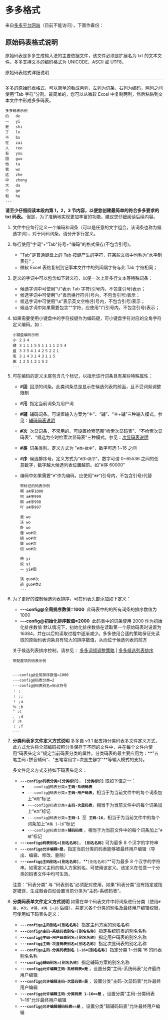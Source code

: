 # 多多格式
来自[多多平台网站](http://chinput.vninv.com/docs/ddimegen/guifan_mabiaogeshi.htm)（目前不能访问），下面作备份：

## 原始码表格式说明

原始码表是多多生成输入法的主要依据文件，该文件必须是扩展名为 txt 的文本文件。多多支持文本的编码格式为 UNICODE、ASCII 或 UTF8。

原始码表格式详细说明

---

多多的原始码表格式，可以简单的看成两列，左列为词条，右列为编码，两列之间使用“Tab 字符”分割。最简单的，您可以从微软 Excel 中复制两列，然后粘贴到文本文件中形成多多码表。

```
多多码表示例
的	de
一	yi
是	shi
了	le
不	bu
在	zai
人	ren
有	you
国	guo
他	ta
我	wo
这	zhe
中	zhong
大	da
个	ge
和	he
...
```

**请至少仔细阅读本段内第 1，2，3 节内容，以便您创建最简单的符合多多要求的 txt 码表。** 但是，为了准确地实现更加丰富的功能，建议您仔细阅读后续内容。

1. 文件中应每行定义一个编码和词条（可以是任意的文字组合，该词条也称为候选字词），对于同码词条，请分开多行定义。
2. 每行使用"字词"+"Tab"符号+"编码"的格式保存(不包含引号)。
   - "Tab"是普通键盘上的 Tab 按键产生的字符，在某些文档中也称为”水平制表符“；
   - 微软 Excel 表格复制到记事本文件中的列间隔字符与此 Tab 字符相同；
3. 定义的字词中可以包含如下转义符，以便一次上屏多行文本等特殊词条：
   - 候选字词中可使用"\t"表示 Tab 字符(引号内，不包含引号)表示；
   - 候选字词中可使用"\r"表示换行符(引号内，不包含引号)表示；
   - 候选字词中可使用"\s"表示英文空格(引号内，不包含引号)表示；
   - 候选字词中如果需要包含"\"字符，应使用"\\"(引号内，不包含引号)表示；
4. 如果需要使用小键盘中的字符按键作为编码键，可小键盘字符对应的全角字符定义编码。如：
   ```
   小键盘编码示例
   小 ２３４
   键 ３１１１５５１１１１２５４
   盘 ３３５４１４２５２２１
   笔 ３１４３１４３１１５
   画 １２５１２１５２
   ...
   ```
5. 可在编码的定义末尾包含几个标记，以指示该行词条具有某些特殊属性：

   - **#固**  固顶的词条。此类词条总是显示在候选列表的前面，且不受词频调整限制
   - **#用**  指定当前词条为用户词
   - **#辅**  辅码词条。可设置输入方案为“主”、“辅”、“主+辅”三种输入模式。参见：[辅码码表说明](http://chinput.vninv.com/docs/ddimegen/guifan_fumamabiao.htm)
   - **#次**  次显词条，不常用的。可设置检索范围“检索次显码表”、“不检索次显码表”、“候选为空时检索次显码表”三种模式。参见：[次显码表说明](http://chinput.vninv.com/docs/ddimegen/guifan_cixianmabiao.htm)
   - **#类**  词条类别。定义方式为 "`#类+数字`"，数字可选 1~16 之间
   - **#序**  候选排序号。定义方式为"`#序+数字`"，数字可谓 0~65536 之间的任意数字，数字越大候选列表位置越前。如"#序 60000"
   - 编码中如果需要"`#`"作为编码，应使用"`##`"(引号内，不包含引号)代替

     ```
     带标记的码表示例
     啊 a#序1000
     呵 a#序999
     锕 a#序998
     吖 a#序997

     我 wo
     沃 wo
     卧 wo
     薶 wo#次
     撾 wo#次
     龏 wo#次
     仴 wo#次

     倚 yi
     蚁 yi
     一 yi#固

     涡 guo#次
     過 guo#类2
     ...
     ```

6. 为了更好的控制候选列表排序，可在码表头部添加如下定义：

   - **---config@全局排序数值=1000**  此码表中的的所有词条的排序数值为 1000
   - **---config@初始化排序数值=2000**  此码表中的词条使用 2000 作为初始化排序数值
     默认情况下，初始化排序数值在读取第一个原始码表时设置为 16384，并在以后的读取过程中逐渐减少。多多使用合适的策略保证先读取的原始码表词条具有较大的排序数值，从而位于候选列表的前方

   关于候选列表排序控制，请参见： [多多词频调整策略](http://chinput.vninv.com/docs/ddimegen/guifan_cipintiaozheng.htm) | [多多候选列表排序](http://chinput.vninv.com/docs/ddimegen/guifan_houxuanliebiaopaixu.htm)

   ```
   带配置项的码表示例


   ---config@全局排序数值=1000
   ---config@码表分类=2
   ---config@码表别名=标点符号
   ： ;
   ； ;;
   ！ ;a
   ％ ;b
   " ;c
   、 ;d
   / ;e
   ； ;f
   ...
   ```

7. **分类码表多文件定义方式说明**
   多多自 v3.1 起支持分类码表多文件定义方式，此方式允许将全部编码按照分类保存于不同的文件中，并在每个文件内使用“码表头定义”规定当前码表分类的属性。分类码表的最主要应用为：**"五笔主码+拼音辅码"、"五笔常用字+次显生僻字"**等输入模式的支持。

   多文件定义方式支持如下码表头定义：

   - **`---config@码表分类=[分类标识]`**， **`[分类标识]`** 取如下值之一：
     - `---config@码表分类`=**`主码-系统码表`**
     - `---config@码表分类`=**`主码-用户码表`**，相当于为当前文件中的每个词条加上“`#用`”标记
     - `---config@码表分类`=**`主码-次显码表`**，相当于为当前文件中的每个词条加上“`#次`”标记
     - `---config@码表分类`=**`主码-1`**  至  **`主码-16`**，相当于为当前文件中的每个词条加上“`#类 1~16`”标记
     - `---config@码表分类`=**`辅码码表`**
       ，相当于为当前文件中的每个词条加上“`#辅`”标记
   - **`---config@码表别名=[别名名称]`**， **`[别名名称]`** 可为最多 8 个汉字的字符串
   - **`---config@允许编辑=是`**，指定当前分类的码表能够被最终用户编辑（导出、编辑、修改、删除）
   - **`---config@主码别名=[别名名称]`**，**`[别名名称]`**可为最多 8 个汉字的字符串。如需定义主码的输入方案别名，可使用该定义。该定义在任意一个分类的码表文件中均可生效。

   注意：“码表分类” 与 “码表别名”必须配对使用，如果“码表分类”没有指定或指定错误，生成器会自动设置当前分类为“主码-系统码表”。

8. **分类码表单文件定义方式说明**
   如需在单个码表文件中将词条进行分类（使用`#用`、`#次`、`#辅`、`#类 1~16` 后缀），并定义各个分类的别名及最终用户编辑权限，可使用如下码表头定义：
   - **`---config@主码别名=[别名名称]`**  指定主码方案的别名名称
   - **`---config@主码-系统码表别名=[别名名称]`**  指定系统码表的别名名称
   - **`---config@主码-用户码表别名=[别名名称]`**  指定用户码表的别名名称
   - **`---config@主码-次显码表别名=[别名名称]`**  指定次显码表的别名名称
   - **`---config@主码-分类码表别名 1~16=[别名名称]`**  指定分类 1~分类 16 的码表别名名称
   - **`---config@辅码别名=[别名名称]`**  指定辅码方案的别名名称
   - **`---config@允许编辑主码-系统码表=是`** ，设置分类“主码-系统码表”允许最终用户编辑
   - **`---config@允许编辑主码-次显码表=是`** ，设置分类"主码-次显码表"允许最终用户编辑
   - **`---config@允许编辑主码-分类码表 1~16==是`** ，设置分类"主码-分类码表 1~16"允许最终用户编辑
   - **`---config@允许编辑辅码码表==是`** ，设置分类"辑辅码码表"允许最终用户编辑
